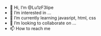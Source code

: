 - 👋 Hi, I’m @Lu1zF3lipe
- 👀 I’m interested in ...
- 🌱 I’m currently learning javasript, html, css
- 💞️ I’m looking to collaborate on ...
- 📫 How to reach me 

<!---
Lu1zF3lipe/Lu1zF3lipe is a ✨ special ✨ repository because its `README.md` (this file) appears on your GitHub profile.
You can click the Preview link to take a look at your changes.
--->

